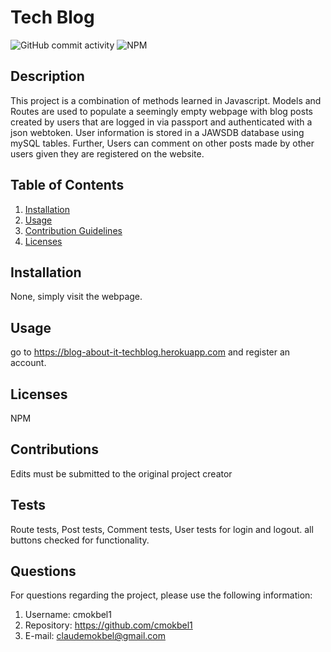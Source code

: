 
  # Tech Blog
  ![GitHub commit activity](https://img.shields.io/github/commit-activity/m/Tech-Blog)
  ![NPM](https://img.shields.io/npm/l/full)


  ## Description 
  This project is a combination of methods learned in Javascript. Models and Routes are used to populate a seemingly empty webpage with blog posts created by users that are logged in via passport and authenticated with a json webtoken. User information is stored in a JAWSDB database using mySQL tables. Further, Users can comment on other posts made by other users given they are registered on the website.

  ## Table of Contents
  1. [Installation](#Installation)
  2. [Usage](#Usage)
  3. [Contribution Guidelines](#Contributions)
  4. [Licenses](#Licenses)
      
  ## Installation
  None, simply visit the webpage.

  ## Usage
  go to https://blog-about-it-techblog.herokuapp.com and register an account.

  ## Licenses
  NPM

  ## Contributions
  Edits must be submitted to the original project creator

  ## Tests
  Route tests, Post tests, Comment tests, User tests for login and logout. all buttons checked for functionality. 

  ## Questions
   For questions regarding the project, please use the following information:
  1. Username: cmokbel1
  2. Repository: https://github.com/cmokbel1
  3. E-mail: claudemokbel@gmail.com
